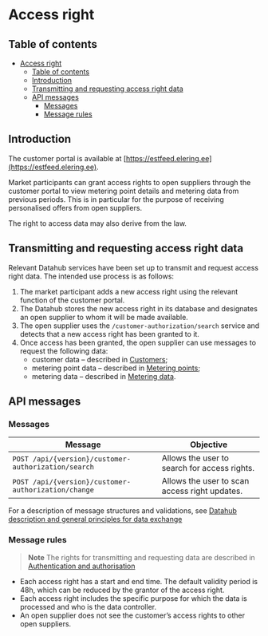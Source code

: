 ﻿# Access right

## Table of contents

- [Access right](#access-right)
  - [Table of contents](#table-of-contents)
  - [Introduction](#introduction)
  - [Transmitting and requesting access right data](#transmitting-and-requesting-access-right-data)
  - [API messages](#api-messages)
    - [Messages](#messages)
    - [Message rules](#message-rules)

## Introduction

The customer portal is available at [https://estfeed.elering.ee](https://estfeed.elering.ee).

Market participants can grant access rights to open suppliers through the customer portal to view metering point details and metering data from previous periods. This is in particular for the purpose of receiving personalised offers from open suppliers.

The right to access data may also derive from the law.

## Transmitting and requesting access right data

Relevant Datahub services have been set up to transmit and request access right data. The intended use process is as follows:

1. The market participant adds a new access right using the relevant function of the customer portal.
2. The Datahub stores the new access right in its database and designates an open supplier to whom it will be made available.
3. The open supplier uses the `/customer-authorization/search` service and detects that a new access right has been granted to it.
4. Once access has been granted, the open supplier can use messages to request the following data:
   - customer data – described in [Customers](04-customer-eic.md);
   - metering point data – described in [Metering points](04-metering-points.md);
   - metering data – described in [Metering data](07-mooteandmed.md).

## API messages

### Messages

| Message                                             | Objective                                     |
|-----------------------------------------------------|-----------------------------------------------|
| `POST /api/{version}/customer-authorization/search` | Allows the user to search for access rights.  |
| `POST /api/{version}/customer-authorization/change` | Allows the user to scan access right updates. |

For a description of message structures and validations, see [Datahub description and general principles for data exchange](01-datahub-description-and-general-principles-for-data-exchange.md)

### Message rules

> **Note**
> The rights for transmitting and requesting data are described in [Authentication and authorisation](03-authentication-and-authorisation.md)

- Each access right has a start and end time. The default validity period is 48h, which can be reduced by the grantor of the access right.
- Each access right includes the specific purpose for which the data is processed and who is the data controller.
- An open supplier does not see the customer’s access rights to other open suppliers.
